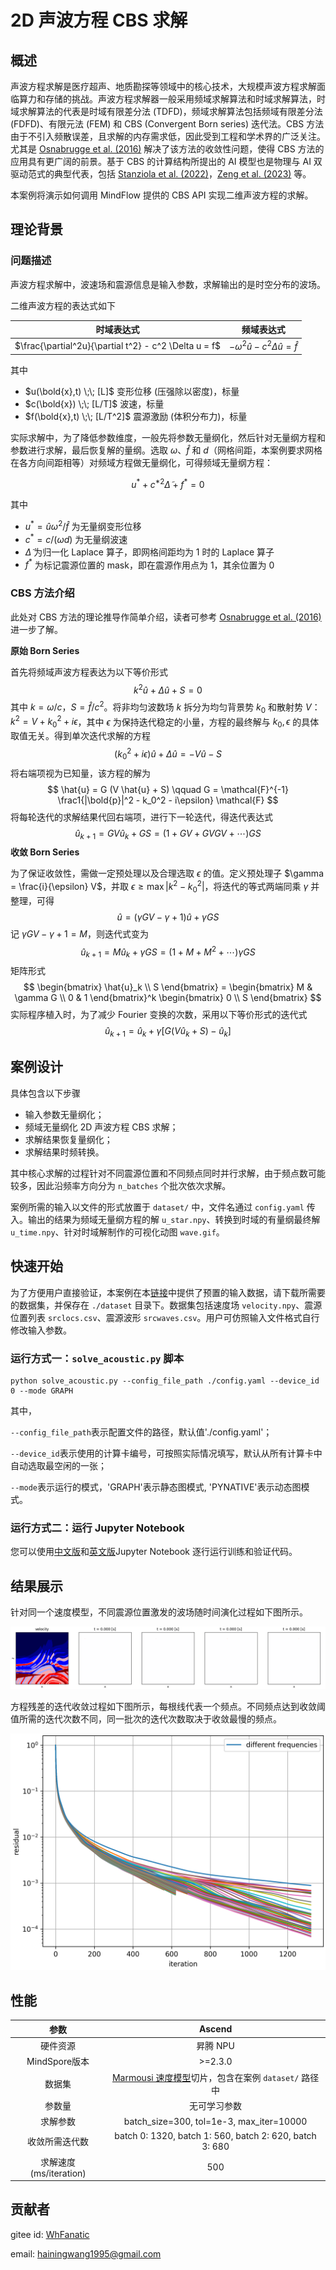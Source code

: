 # 2D 声波方程 CBS 求解

## 概述

声波方程求解是医疗超声、地质勘探等领域中的核心技术，大规模声波方程求解面临算力和存储的挑战。声波方程求解器一般采用频域求解算法和时域求解算法，时域求解算法的代表是时域有限差分法 (TDFD)，频域求解算法包括频域有限差分法 (FDFD)、有限元法 (FEM) 和 CBS (Convergent Born series) 迭代法。CBS 方法由于不引入频散误差，且求解的内存需求低，因此受到工程和学术界的广泛关注。尤其是 [Osnabrugge et al. (2016)](https://linkinghub.elsevier.com/retrieve/pii/S0021999116302595) 解决了该方法的收敛性问题，使得 CBS 方法的应用具有更广阔的前景。基于 CBS 的计算结构所提出的 AI 模型也是物理与 AI 双驱动范式的典型代表，包括 [Stanziola et al. (2022)](http://arxiv.org/abs/2212.04948)，[Zeng et al. (2023)](http://arxiv.org/abs/2312.15575) 等。

本案例将演示如何调用 MindFlow 提供的 CBS API 实现二维声波方程的求解。

## 理论背景

### 问题描述

声波方程求解中，波速场和震源信息是输入参数，求解输出的是时空分布的波场。

二维声波方程的表达式如下

| 时域表达式                                            | 频域表达式                                        |
| ----------------------------------------------------- | ------------------------------------------------- |
| $\frac{\partial^2u}{\partial t^2} - c^2 \Delta u = f$ | $-\omega^2 \hat{u} - c^2 \Delta\hat{u} = \hat{f}$ |

其中

- $u(\bold{x},t) \;\; [L]$ 变形位移 (压强除以密度)，标量
- $c(\bold{x}) \;\; [L/T]$ 波速，标量
- $f(\bold{x},t) \;\; [L/T^2]$ 震源激励 (体积分布力)，标量

实际求解中，为了降低参数维度，一般先将参数无量纲化，然后针对无量纲方程和参数进行求解，最后恢复解的量纲。选取 $\omega$、$\hat{f}$ 和 $d$（网格间距，本案例要求网格在各方向间距相等）对频域方程做无量纲化，可得频域无量纲方程：

$$
u^* + c^{*2} \tilde{\Delta} + f^* = 0
$$

其中

- $u^* = \hat{u} \omega^2 / \hat{f}$ 为无量纲变形位移
- $c^* = c / (\omega d)$ 为无量纲波速
- $\tilde{\Delta}$ 为归一化 Laplace 算子，即网格间距均为 1 时的 Laplace 算子
- $f^*$ 为标记震源位置的 mask，即在震源作用点为 1，其余位置为 0

### CBS 方法介绍

此处对 CBS 方法的理论推导作简单介绍，读者可参考 [Osnabrugge et al. (2016)](https://linkinghub.elsevier.com/retrieve/pii/S0021999116302595) 进一步了解。

**原始 Born Series**

首先将频域声波方程表达为以下等价形式
$$
k^2 \hat{u} + \Delta \hat{u} +S = 0
$$
其中 $k=\omega/c$，$S=\hat{f}/c^2$。将非均匀波数场 $k$ 拆分为均匀背景势 $k_0$ 和散射势 $V$：$k^2 = V + k_0^2 + i\epsilon$，其中  $\epsilon$ 为保持迭代稳定的小量，方程的最终解与 $k_0, \epsilon$ 的具体取值无关。得到单次迭代求解的方程
$$
(k_0^2 + i\epsilon) \hat{u} + \Delta \hat{u} = -V \hat{u} - S
$$
将右端项视为已知量，该方程的解为
$$
\hat{u} = G (V \hat{u} + S)
\qquad
G = \mathcal{F}^{-1} \frac1{|\bold{p}|^2 - k_0^2 - i\epsilon} \mathcal{F}
$$
将每轮迭代的求解结果代回右端项，进行下一轮迭代，得迭代表达式
$$
\hat{u}_{k+1} = GV\hat{u}_k + GS = (1 + GV + GVGV + \cdots)GS
$$
**收敛 Born Series**

为了保证收敛性，需做一定预处理以及合理选取 $\epsilon$ 的值。定义预处理子 $\gamma = \frac{i}{\epsilon} V$，并取 $\epsilon \ge \max{|k^2 - k_0^2|}$，将迭代的等式两端同乘 $\gamma$ 并整理，可得
$$
\hat{u} = (\gamma GV - \gamma + 1) \hat{u} + \gamma GS
$$
记 $\gamma GV - \gamma + 1 = M$，则迭代式变为
$$
\hat{u}_{k+1} = M \hat{u}_k + \gamma GS = (1 + M + M^2 + \cdots) \gamma GS
$$
矩阵形式
$$
\begin{bmatrix} \hat{u}_k \\ S \end{bmatrix} =
\begin{bmatrix} M & \gamma G \\ 0 & 1 \end{bmatrix}^k
\begin{bmatrix} 0 \\ S \end{bmatrix}
$$
实际程序植入时，为了减少 Fourier 变换的次数，采用以下等价形式的迭代式
$$
\hat{u}_{k+1} = \hat{u}_k + \gamma [G(V\hat{u}_k + S) - \hat{u}_k]
$$

## 案例设计

具体包含以下步骤

- 输入参数无量纲化；
- 频域无量纲化 2D 声波方程 CBS 求解；
- 求解结果恢复量纲化；
- 求解结果时频转换。

其中核心求解的过程针对不同震源位置和不同频点同时并行求解，由于频点数可能较多，因此沿频率方向分为 `n_batches` 个批次依次求解。

案例所需的输入以文件的形式放置于 `dataset/` 中，文件名通过 `config.yaml` 传入。输出的结果为频域无量纲方程的解 `u_star.npy`、转换到时域的有量纲最终解 `u_time.npy`、针对时域解制作的可视化动图 `wave.gif`。

## 快速开始

为了方便用户直接验证，本案例在本[链接](https://download-mindspore.osinfra.cn/mindscience/mindflow/dataset/applications/cfd/acoustic)中提供了预置的输入数据，请下载所需要的数据集，并保存在 `./dataset` 目录下。数据集包括速度场 `velocity.npy`、震源位置列表 `srclocs.csv`、震源波形 `srcwaves.csv`。用户可仿照输入文件格式自行修改输入参数。

### 运行方式一：`solve_acoustic.py` 脚本

```shell
python solve_acoustic.py --config_file_path ./config.yaml --device_id 0 --mode GRAPH
```

其中，

`--config_file_path`表示配置文件的路径，默认值'./config.yaml'；

`--device_id`表示使用的计算卡编号，可按照实际情况填写，默认从所有计算卡中自动选取最空闲的一张；

`--mode`表示运行的模式，'GRAPH'表示静态图模式, 'PYNATIVE'表示动态图模式。

### 运行方式二：运行 Jupyter Notebook

您可以使用[中文版](./acoustic_CN.ipynb)和[英文版](./acoustic.ipynb)Jupyter Notebook 逐行运行训练和验证代码。

## 结果展示

针对同一个速度模型，不同震源位置激发的波场随时间演化过程如下图所示。

![wave.gif](images/wave.gif)

方程残差的迭代收敛过程如下图所示，每根线代表一个频点。不同频点达到收敛阈值所需的迭代次数不同，同一批次的迭代次数取决于收敛最慢的频点。

![errors.png](images/errors.png)

## 性能

| 参数               | Ascend               |
|:----------------------:|:--------------------------:|
| 硬件资源                | 昇腾 NPU            |
| MindSpore版本           | >=2.3.0                 |
| 数据集                  | [Marmousi 速度模型](https://en.wikipedia.org/wiki/Marmousi_model)切片，包含在案例 `dataset/` 路径中 |
| 参数量                  | 无可学习参数   |
| 求解参数              | batch_size=300, tol=1e-3, max_iter=10000 |
| 收敛所需迭代数  | batch 0: 1320, batch 1: 560, batch 2: 620, batch 3: 680|
| 求解速度(ms/iteration) | 500                 |

## 贡献者

gitee id: [WhFanatic](https://gitee.com/WhFanatic)

email: hainingwang1995@gmail.com